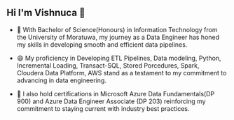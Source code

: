 ## Hi I'm Vishnuca 👋

<!--
**VishnucaS/VishnucaS** is a ✨ _special_ ✨ repository because its `README.md` (this file) appears on your GitHub profile.

Here are some ideas to get you started:

- 🔭 I’m currently working on ...
- 🌱 I’m currently learning ...
- 👯 I’m looking to collaborate on ...
- 🤔 I’m looking for help with ...
- 💬 Ask me about ...
- 📫 How to reach me: ...
- 😄 Pronouns: ...
- ⚡ Fun fact: ...
-->

- 👯 With Bachelor of Science(Honours) in Information Technology from the University of Moratuwa, my journey as a Data Engineer has honed my skills in developing smooth and efficient data pipelines.

- 😄 My proficiency in Developing ETL Pipelines, Data modeling, Python, Incremental Loading, Transact-SQL, Stored Porcedures, Spark, Cloudera Data Platform, AWS stand as a testament to my commitment to advancing in data engineering.

- 🌱 I also hold certifications in Microsoft Azure Data Fundamentals(DP 900) and Azure Data Engineer Associate (DP 203) reinforcing my commitment to staying current with industry best practices.
